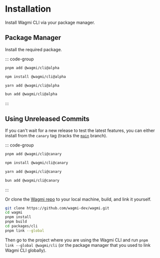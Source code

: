 # Installation

Install Wagmi CLI via your package manager.

## Package Manager

Install the required package.

::: code-group
```bash [pnpm]
pnpm add @wagmi/cli@alpha
```

```bash [npm]
npm install @wagmi/cli@alpha
```

```bash [yarn]
yarn add @wagmi/cli@alpha
```

```bash [bun]
bun add @wagmi/cli@alpha
```
:::

## Using Unreleased Commits

If you can't wait for a new release to test the latest features, you can either install from the `canary` tag (tracks the [`main`](https://github.com/wagmi-dev/wagmi/tree/main) branch).

::: code-group
```bash [pnpm]
pnpm add @wagmi/cli@canary
```

```bash [npm]
npm install @wagmi/cli@canary
```

```bash [yarn]
yarn add @wagmi/cli@canary
```

```bash [bun]
bun add @wagmi/cli@canary
```
:::

Or clone the [Wagmi repo](https://github.com/wagmi-dev/wagmi) to your local machine, build, and link it yourself.

```bash
git clone https://github.com/wagmi-dev/wagmi.git
cd wagmi
pnpm install
pnpm build
cd packages/cli
pnpm link --global
```

Then go to the project where you are using the Wagmi CLI and run `pnpm link --global @wagmi/cli` (or the package manager that you used to link Wagmi CLI globally).